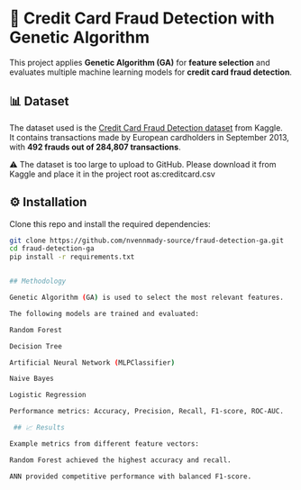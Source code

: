 # 🏦 Credit Card Fraud Detection with Genetic Algorithm

This project applies **Genetic Algorithm (GA)** for **feature selection** and evaluates multiple machine learning models for **credit card fraud detection**.

## 📊 Dataset
The dataset used is the [Credit Card Fraud Detection dataset](https://www.kaggle.com/mlg-ulb/creditcardfraud) from Kaggle.  
It contains transactions made by European cardholders in September 2013, with **492 frauds out of 284,807 transactions**.

⚠️ The dataset is too large to upload to GitHub. Please download it from Kaggle and place it in the project root as:creditcard.csv



## ⚙️ Installation
Clone this repo and install the required dependencies:
```bash
git clone https://github.com/nvennmady-source/fraud-detection-ga.git
cd fraud-detection-ga
pip install -r requirements.txt


## Methodology

Genetic Algorithm (GA) is used to select the most relevant features.

The following models are trained and evaluated:

Random Forest

Decision Tree

Artificial Neural Network (MLPClassifier)

Naive Bayes

Logistic Regression

Performance metrics: Accuracy, Precision, Recall, F1-score, ROC-AUC.

 ## 📈 Results

Example metrics from different feature vectors:

Random Forest achieved the highest accuracy and recall.

ANN provided competitive performance with balanced F1-score.
